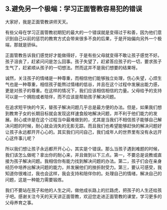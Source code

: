 ## 3.避免另一个极端：学习正面管教容易犯的错误
大家好，我是正面管教讲师天天。


有些父母在学习正面管教初期犯的最大的一个错误就是变得过于和善，因为他们意识到自己以前的惩罚的教育方式会带来很多不良的后果，于是开始偏向另外一个极端，那就是骄纵。


正面管教告诉我们感觉好才能做得好，于是有些父母就变得不敢让孩子感觉不好。孩子沮丧了，赶紧问问是怎么回事。孩子失望了，赶紧答应孩子的一切，要求孩子生气了，赶紧顺从孩子的一切想法。然而这并不是我们想要的结果呀。


诚然，关注孩子的情绪是一种尊重，而相信他们能够独立处理，伤心失望，心烦生气也是一种尊重，相信孩子能熬过情绪的低谷，并且在这个过程中发展出能力感，更是对孩子的尊重。在这样的情况下，我们应该相信相信的力量。父母给予的支持可以是一个拥抱或者陪伴，而不应该是帮助孩子解决问题。


在追求短平快的今天，替孩子解决问题几乎总是最方便的办法。但是，如果我们想到教育子女的长期目标就会发现这样速食般地解决问题，并不利于他们能力的发展。耐心或许是在这个过程当中最难做到的，尤其是当我们不相信孩子能够自己解决问题的时候，耐心就会消失的无影无踪。而且我们也希望能够赶快的解决问题好让孩子永远都开开心心的。其实我们问问自己，我们成年人的世界里有没有永远开心这件事儿呢？


所以我们想让孩子永远都开开心心，其实是个错误。那么当孩子遇到难题的时候，我们该怎么做呢？拿出你的耐心来，并且做到以下三点。第一，不要总是说教或直接为孩子解决问题。我相信你有能力找到解决问题的办法。第二，孩子们会在亲身经历中培养出解决问题的能力，并发展他们的挫折耐受力。第三，要认可感受，我知道你很难过，我也会这样，我会支持和陪伴你的。处理自己的情绪，解决自己的问题，这是一种能力需要锻炼。


我们不要站在孩子和他的人生之间，做他成长路上的拦路虎，把孩子的人生还给孩子吧。感谢关注今天的天天讲正面管教，欢迎您走进正面管教的课堂，学习更多的父母养育之事。

